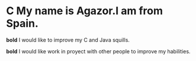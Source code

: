 # C My name is Agazor.I am from Spain. 

**bold** I would like to improve my C and Java squills.

**bold** I would like work in proyect with other people to improve my habilities.
